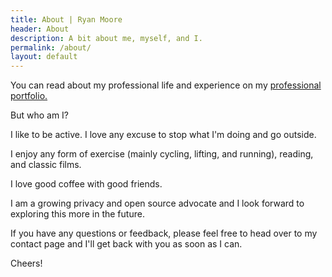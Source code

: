 ```yaml
---
title: About | Ryan Moore
header: About
description: A bit about me, myself, and I.
permalink: /about/
layout: default
---
```



<p>You can read about my professional life and experience on my
<a href="https://www.mooreanalysis.com/" target="_blank">professional portfolio.</a></p>

But who am I?

I like to be active. I love any excuse to stop what I'm doing and go outside.

I enjoy any form of exercise (mainly cycling, lifting, and running), reading, and classic films.

I love good coffee with good friends.

I am a growing privacy and open source advocate and I look forward to exploring
this more in the future.

If you have any questions or feedback, please feel free to head over to my contact
page and I'll get back with you as soon as I can.

Cheers!
